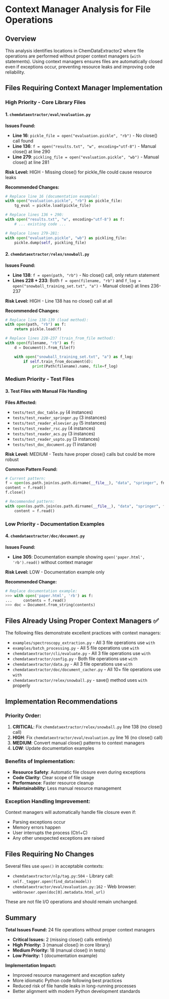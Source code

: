 # Context Manager Analysis for File Operations

## Overview
This analysis identifies locations in ChemDataExtractor2 where file operations are performed without proper context managers (`with` statements). Using context managers ensures files are automatically closed even if exceptions occur, preventing resource leaks and improving code reliability.

## Files Requiring Context Manager Implementation

### **High Priority - Core Library Files**

#### 1. `chemdataextractor/eval/evaluation.py`

**Issues Found:**
- **Line 16**: `pickle_file = open("evaluation.pickle", "rb")` - No close() call found
- **Line 136**: `f = open("results.txt", "w", encoding="utf-8")` - Manual close() at line 290
- **Line 279**: `pickling_file = open("evaluation.pickle", "wb")` - Manual close() at line 281

**Risk Level:** HIGH - Missing close() for pickle_file could cause resource leaks

**Recommended Changes:**
```python
# Replace line 16 (documentation example):
with open("evaluation.pickle", "rb") as pickle_file:
    tg_eval = pickle.load(pickle_file)

# Replace lines 136 + 290:
with open("results.txt", "w", encoding="utf-8") as f:
    # ... existing code ...

# Replace lines 279-281:
with open("evaluation.pickle", "wb") as pickling_file:
    pickle.dump(self, pickling_file)
```

#### 2. `chemdataextractor/relex/snowball.py`

**Issues Found:**
- **Line 138**: `f = open(path, "rb")` - No close() call, only return statement
- **Lines 228 + 233**: Both `f = open(filename, "rb")` and `f_log = open("snowball_training_set.txt", "a")` - Manual close() at lines 236-237

**Risk Level:** HIGH - Line 138 has no close() call at all

**Recommended Changes:**
```python
# Replace line 138-139 (load method):
with open(path, "rb") as f:
    return pickle.load(f)

# Replace lines 228-237 (train_from_file method):
with open(filename, "rb") as f:
    d = Document().from_file(f)

    with open("snowball_training_set.txt", "a") as f_log:
        if self.train_from_document(d):
            print(Path(filename).name, file=f_log)
```

### **Medium Priority - Test Files**

#### 3. Test Files with Manual File Handling

**Files Affected:**
- `tests/test_doc_table.py` (4 instances)
- `tests/test_reader_springer.py` (3 instances)
- `tests/test_reader_elsevier.py` (5 instances)
- `tests/test_reader_rsc.py` (4 instances)
- `tests/test_reader_acs.py` (3 instances)
- `tests/test_reader_uspto.py` (3 instances)
- `tests/test_doc_document.py` (1 instance)

**Risk Level:** MEDIUM - Tests have proper close() calls but could be more robust

**Common Pattern Found:**
```python
# Current pattern:
f = open(os.path.join(os.path.dirname(__file__), "data", "springer", fname), "rb")
content = f.read()
f.close()

# Recommended pattern:
with open(os.path.join(os.path.dirname(__file__), "data", "springer", fname), "rb") as f:
    content = f.read()
```

### **Low Priority - Documentation Examples**

#### 4. `chemdataextractor/doc/document.py`

**Issues Found:**
- **Line 305**: Documentation example showing `open('paper.html', 'rb').read()` without context manager

**Risk Level:** LOW - Documentation example only

**Recommended Change:**
```python
# Replace documentation example:
>>> with open('paper.html', 'rb') as f:
...     contents = f.read()
>>> doc = Document.from_string(contents)
```

## Files Already Using Proper Context Managers ✅

The following files demonstrate excellent practices with context managers:

- `examples/spectroscopy_extraction.py` - All 3 file operations use `with`
- `examples/batch_processing.py` - All 5 file operations use `with`
- `chemdataextractor/cli/evaluate.py` - All 3 file operations use `with`
- `chemdataextractor/config.py` - Both file operations use `with`
- `chemdataextractor/data.py` - All 3 file operations use `with`
- `chemdataextractor/doc/document_cacher.py` - All 10+ file operations use `with`
- `chemdataextractor/relex/snowball.py` - save() method uses `with` properly

## Implementation Recommendations

### **Priority Order:**
1. **CRITICAL**: Fix `chemdataextractor/relex/snowball.py` line 138 (no close() call)
2. **HIGH**: Fix `chemdataextractor/eval/evaluation.py` line 16 (no close() call)
3. **MEDIUM**: Convert manual close() patterns to context managers
4. **LOW**: Update documentation examples

### **Benefits of Implementation:**
- **Resource Safety**: Automatic file closure even during exceptions
- **Code Clarity**: Clear scope of file usage
- **Performance**: Faster resource cleanup
- **Maintainability**: Less manual resource management

### **Exception Handling Improvement:**
Context managers will automatically handle file closure even if:
- Parsing exceptions occur
- Memory errors happen
- User interrupts the process (Ctrl+C)
- Any other unexpected exceptions are raised

## Files Requiring No Changes

Several files use `open()` in acceptable contexts:
- `chemdataextractor/nlp/tag.py:504` - Library call: `self._tagger.open(find_data(model))`
- `chemdataextractor/eval/evaluation.py:162` - Web browser: `webbrowser.open(doc[0].metadata.html_url)`

These are not file I/O operations and should remain unchanged.

## Summary

**Total Issues Found:** 24 file operations without proper context managers
- **Critical Issues:** 2 (missing close() calls entirely)
- **High Priority:** 3 (manual close() in core library)
- **Medium Priority:** 18 (manual close() in tests)
- **Low Priority:** 1 (documentation example)

**Implementation Impact:**
- Improved resource management and exception safety
- More idiomatic Python code following best practices
- Reduced risk of file handle leaks in long-running processes
- Better alignment with modern Python development standards